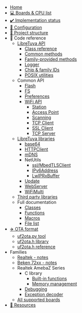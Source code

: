 * [Home](README.md)
* [💻 Boards & CPU list](docs/supported.md)
* [✔️ Implementation status](docs/implementation-status.md)
* [🔧 Configuration](docs/config.md)
* [📁 Project structure](docs/project-structure.md)
* 🔖 Code reference
	* [LibreTuya API](docs/reference/lt-api.md)
		* [Class reference](ltapi/class_libre_tuya.md)
		* [Common methods](ltapi/_libre_tuya_a_p_i_8h.md)
		* [Family-provided methods](ltapi/_libre_tuya_custom_8h.md)
		* [Logger](ltapi/lt__logger_8h.md)
		* [Chip & family IDs](ltapi/_chip_type_8h_source.md)
		* [POSIX utilities](ltapi/lt__posix__api_8h.md)
	* Common API
		* [Flash](ltapi/class_i_flash_class.md)
		* [FS](ltapi/classfs_1_1_f_s.md)
		* [Preferences](ltapi/class_i_preferences.md)
		* [WiFi API](ltapi/class_i_wi_fi_generic_class.md)
			* [Station](ltapi/class_i_wi_fi_s_t_a_class.md)
			* [Access Point](ltapi/class_i_wi_fi_a_p_class.md)
			* [Scanning](ltapi/class_i_wi_fi_scan_class.md)
			* [TCP Client](ltapi/class_i_wi_fi_client.md)
			* [SSL Client](ltapi/class_i_wi_fi_client_secure.md)
			* [TCP Server](ltapi/class_i_wi_fi_server.md)
	* [LibreTuya libraries](docs/libs-built-in.md)
		* [base64](ltapi/classbase64.md)
		* [HTTPClient](ltapi/class_h_t_t_p_client.md)
		* [mDNS](ltapi/classm_d_n_s.md)
		* NetUtils
			* [ssl/MbedTLSClient](ltapi/class_mbed_t_l_s_client.md)
			* [IPv6Address](ltapi/classarduino_1_1_i_pv6_address.md)
			* [LwIPRxBuffer](ltapi/class_lw_i_p_rx_buffer.md)
		* [Update](ltapi/class_update_class.md)
		* [WebServer](ltapi/class_web_server.md)
		* [WiFiMulti](ltapi/class_wi_fi_multi.md)
	* [Third party libraries](docs/libs-3rd-party.md)
	* Full documentation
		* [Classes](ltapi/classes.md)
		* [Functions](ltapi/functions.md)
		* [Macros](ltapi/macros.md)
		* [File list](ltapi/files.md)
* [✈️ OTA format](docs/ota/README.md)
	* [uf2ota.py tool](docs/ota/uf2ota.md)
	* [uf2ota.h library](docs/ota/library.md)
	* [uf2ota.h reference](ltapi/uf2ota_8h.md)
* Families
	* [Realtek - notes](docs/platform/realtek/README.md)
	* [Beken 72xx - notes](docs/platform/beken-72xx/README.md)
	* Realtek AmebaZ Series
		* C library
			* [Built-in functions](docs/platform/realtek-ambz/stdlib.md)
			* [Memory management](docs/platform/realtek-ambz/memory-management.md)
		* [Debugging](docs/platform/realtek/debugging.md)
		* [Exception decoder](docs/platform/realtek/exception-decoder.md)
	* [All supported boards](boards/)
* [🔗 Resources](docs/resources.md)
